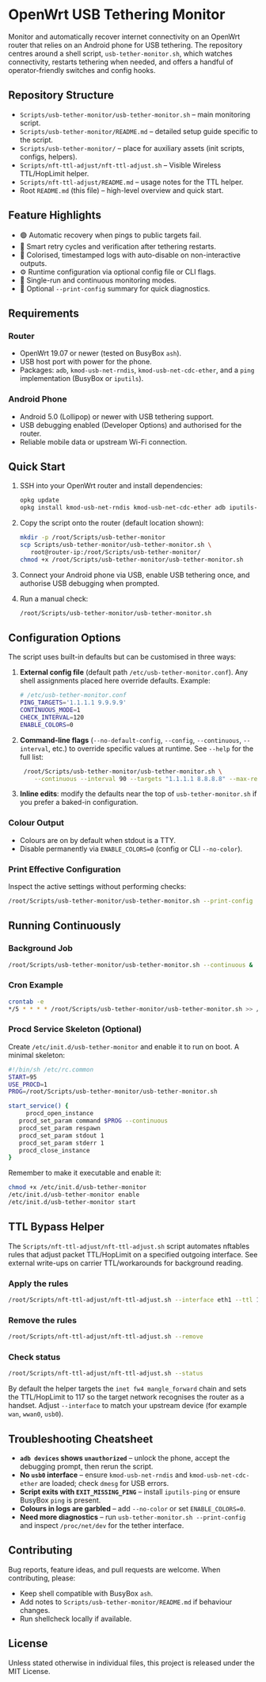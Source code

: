 # OpenWrt USB Tethering Monitor

Monitor and automatically recover internet connectivity on an OpenWrt router that relies on an Android phone for USB tethering. The repository centres around a shell script, `usb-tether-monitor.sh`, which watches connectivity, restarts tethering when needed, and offers a handful of operator-friendly switches and config hooks.

## Repository Structure

- `Scripts/usb-tether-monitor/usb-tether-monitor.sh` – main monitoring script.
- `Scripts/usb-tether-monitor/README.md` – detailed setup guide specific to the script.
- `Scripts/usb-tether-monitor/` – place for auxiliary assets (init scripts, configs, helpers).
- `Scripts/nft-ttl-adjust/nft-ttl-adjust.sh` – Visible Wireless TTL/HopLimit helper.
- `Scripts/nft-ttl-adjust/README.md` – usage notes for the TTL helper.
- Root `README.md` (this file) – high-level overview and quick start.

## Feature Highlights

- 🟢 Automatic recovery when pings to public targets fail.
- 🔁 Smart retry cycles and verification after tethering restarts.
- 🎨 Colorised, timestamped logs with auto-disable on non-interactive outputs.
- ⚙️ Runtime configuration via optional config file or CLI flags.
- 🔄 Single-run and continuous monitoring modes.
- 📝 Optional `--print-config` summary for quick diagnostics.

## Requirements

### Router

- OpenWrt 19.07 or newer (tested on BusyBox `ash`).
- USB host port with power for the phone.
- Packages: `adb`, `kmod-usb-net-rndis`, `kmod-usb-net-cdc-ether`, and a `ping` implementation (BusyBox or `iputils`).

### Android Phone

- Android 5.0 (Lollipop) or newer with USB tethering support.
- USB debugging enabled (Developer Options) and authorised for the router.
- Reliable mobile data or upstream Wi-Fi connection.

## Quick Start

1. SSH into your OpenWrt router and install dependencies:

   ```sh
   opkg update
   opkg install kmod-usb-net-rndis kmod-usb-net-cdc-ether adb iputils-ping
   ```

2. Copy the script onto the router (default location shown):

   ```sh
   mkdir -p /root/Scripts/usb-tether-monitor
   scp Scripts/usb-tether-monitor/usb-tether-monitor.sh \
      root@router-ip:/root/Scripts/usb-tether-monitor/
   chmod +x /root/Scripts/usb-tether-monitor/usb-tether-monitor.sh
   ```

3. Connect your Android phone via USB, enable USB tethering once, and authorise USB debugging when prompted.

4. Run a manual check:

   ```sh
   /root/Scripts/usb-tether-monitor/usb-tether-monitor.sh
   ```

## Configuration Options

The script uses built-in defaults but can be customised in three ways:

1. **External config file** (default path `/etc/usb-tether-monitor.conf`). Any shell assignments placed here override defaults. Example:

   ```sh
   # /etc/usb-tether-monitor.conf
   PING_TARGETS='1.1.1.1 9.9.9.9'
   CONTINUOUS_MODE=1
   CHECK_INTERVAL=120
   ENABLE_COLORS=0
   ```

2. **Command-line flags** (`--no-default-config`, `--config`, `--continuous`, `--interval`, etc.) to override specific values at runtime. See `--help` for the full list:

   ```sh
    /root/Scripts/usb-tether-monitor/usb-tether-monitor.sh \
       --continuous --interval 90 --targets "1.1.1.1 8.8.8.8" --max-retries 5
   ```

3. **Inline edits**: modify the defaults near the top of `usb-tether-monitor.sh` if you prefer a baked-in configuration.

### Colour Output

- Colours are on by default when stdout is a TTY.
- Disable permanently via `ENABLE_COLORS=0` (config or CLI `--no-color`).

### Print Effective Configuration

Inspect the active settings without performing checks:

```sh
/root/Scripts/usb-tether-monitor/usb-tether-monitor.sh --print-config
```

## Running Continuously

### Background Job

```sh
/root/Scripts/usb-tether-monitor/usb-tether-monitor.sh --continuous &
```

### Cron Example

```sh
crontab -e
*/5 * * * * /root/Scripts/usb-tether-monitor/usb-tether-monitor.sh >> /var/log/usb-tethering.log 2>&1
```

### Procd Service Skeleton (Optional)

Create `/etc/init.d/usb-tether-monitor` and enable it to run on boot. A minimal skeleton:

```sh
#!/bin/sh /etc/rc.common
START=95
USE_PROCD=1
PROG=/root/Scripts/usb-tether-monitor/usb-tether-monitor.sh

start_service() {
	 procd_open_instance
   procd_set_param command $PROG --continuous
   procd_set_param respawn
   procd_set_param stdout 1
   procd_set_param stderr 1
   procd_close_instance
}
```

Remember to make it executable and enable it:

```sh
chmod +x /etc/init.d/usb-tether-monitor
/etc/init.d/usb-tether-monitor enable
/etc/init.d/usb-tether-monitor start
```

## TTL Bypass Helper

The `Scripts/nft-ttl-adjust/nft-ttl-adjust.sh` script automates nftables rules
that adjust packet TTL/HopLimit on a specified outgoing interface. See external
write-ups on carrier TTL/workarounds for background reading.

### Apply the rules

```sh
/root/Scripts/nft-ttl-adjust/nft-ttl-adjust.sh --interface eth1 --ttl 117
```

### Remove the rules

```sh
/root/Scripts/nft-ttl-adjust/nft-ttl-adjust.sh --remove
```

### Check status

```sh
/root/Scripts/nft-ttl-adjust/nft-ttl-adjust.sh --status
```

By default the helper targets the `inet fw4 mangle_forward` chain and sets the
TTL/HopLimit to 117 so the target network recognises the router as a handset.
Adjust `--interface` to match your upstream device (for example `wan`,
`wwan0`, `usb0`).

## Troubleshooting Cheatsheet

- **`adb devices` shows `unauthorized`** – unlock the phone, accept the debugging prompt, then rerun the script.
- **No `usb0` interface** – ensure `kmod-usb-net-rndis` and `kmod-usb-net-cdc-ether` are loaded; check `dmesg` for USB errors.
- **Script exits with `EXIT_MISSING_PING`** – install `iputils-ping` or ensure BusyBox `ping` is present.
- **Colours in logs are garbled** – add `--no-color` or set `ENABLE_COLORS=0`.
- **Need more diagnostics** – run `usb-tether-monitor.sh --print-config` and inspect `/proc/net/dev` for the tether interface.

## Contributing

Bug reports, feature ideas, and pull requests are welcome. When contributing, please:

- Keep shell compatible with BusyBox `ash`.
- Add notes to `Scripts/usb-tether-monitor/README.md` if behaviour changes.
- Run shellcheck locally if available.

## License

Unless stated otherwise in individual files, this project is released under the MIT License.
